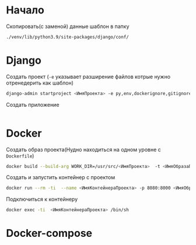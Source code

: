 # Начало

Скопировать(с заменой) данные шаблон в папку

```bash
./venv/lib/python3.9/site-packages/django/conf/
```

# Django

Создать проект (`-e` указывает разширение файлов котрые нужно отренедерить как шаблон)

```bash
django-admin startproject <ИмяПроекта> -e py,env,dockerignore,gitignore,yml,yaml,sh;
```

Создать приложение

```bash

```

# Docker

Создать образ проекта(Нудно находиться на одном уровне с `Dockerfile`)

```bash
docker build --build-arg WORK_DIR=/usr/src/<ИмяПроекта>  -t <ИмяОбразаПроекта> .;
```

Создать и запустить контейнер с проектом

```bash
docker run --rm -ti  --name <ИмяКонтейнераПроекта> -p 8080:8000 <ИмяОбразаПроекта> ;
```

Подключиться к контейнеру

```bash
docker exec -ti  <ИмяКонтейнераПроекта> /bin/sh
```

# Docker-compose
